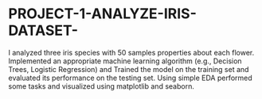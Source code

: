 # PROJECT-1-ANALYZE-IRIS-DATASET-
I analyzed three iris species with 50 samples properties about each flower. Implemented an appropriate machine learning algorithm (e.g., Decision Trees, Logistic Regression) and Trained the model on the training set and evaluated its performance on the testing set. Using simple EDA performed some tasks and visualized using matplotlib and seaborn.
